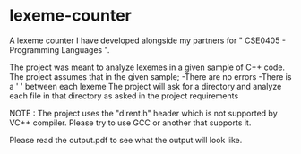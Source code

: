 # lexeme-counter
A lexeme counter I have developed alongside my partners for " CSE0405 - Programming Languages ".

The project was meant to analyze lexemes in a given sample of C++ code. 
The project assumes that in the given sample;
-There are no errors
-There is a ' ' between each lexeme
The project will ask for a directory and analyze each file in that directory as asked in the project requirements

NOTE : The project uses the "dirent.h" header which is not supported by VC++ compiler. Please try to use GCC or another that supports it.

Please read the output.pdf to see what the output will look like.
